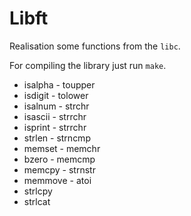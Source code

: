 # Libft

Realisation some functions from the `libc`.

For compiling the library just run `make`.

- isalpha - toupper
- isdigit - tolower
- isalnum - strchr
- isascii - strrchr
- isprint - strrchr
- strlen - strncmp
- memset - memchr
- bzero - memcmp
- memcpy - strnstr
- memmove - atoi
- strlcpy
- strlcat






